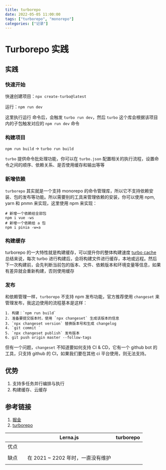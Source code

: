 ```yaml
---
title: turborepo
date: 2022-05-05 11:00:00
tags: ["turborepo", "monorepo"]
categories: ["记录"]
---
```

# Turborepo 实践

## 实践
### 快速开始
快速创建项目：`npx create-turbo@latest`

运行：`npm run dev`

这里执行运行 命令后，会触发 `turbo run dev`，然后 `turbo` 这个库会根据该项目内的子包触发对应的 `npm run dev` 命令
### 构建项目
`npm run build` -> `turbo run build`

`turbo` 提供命令批处理功能，你可以在 `turbo.json` 配置相关的执行流程，设置命令之间的顺序、依赖关系、是否使用缓存和输出等等

### 新增依赖
`turborepo` 其实就是一个支持 monorepo 的命令管理库，所以它不支持依赖安装、包的发布等功能。所以需要别的工具来管理依赖的安装，你可以使用 npm, yarn 和 pnmn 来实现，这里使用 npm 来实现：

```shell
# 新增一个依赖给全部包
npm i vue -ws
# 新增一个依赖给 a 包
npm i pinia -w=a
```

### 构建缓存
turborepo 的一大特性就是构建缓存，可以提升你的整体构建速度
[turbo cache](https://turbo.build/repo/docs/core-concepts/caching)
总结来说，每次 turbo 进行构建后，会将构建文件进行缓存，本地或远程。然后下一次构建前，会先判断当前包的版本、文件、依赖版本和环境变量等信息，如果有差异就会重新构建，否则使用缓存

### 发布
和依赖管理一样，`turborepo` 不支持 npm 发布功能，官方推荐使用 `changeset` 来管理发布，我这边使用的流程基本是这样：
```shell
1. 构建：`npm run build`
2. 准备要提交版本时，使用 `npx changeset` 生成该版本的信息
3. `npx changeset version` 替换版本号和生成 changelog
4. `git commit `
5. `npx changeset publish` 发布版本
6. git push origin master --follow-tags 
```

但有一个问题，`changeset` 不知道要如何支持 CI & CD，它有一个 github bot 的工具，只支持 github 的 CI，如果我们要在其他 ci 平台使用，则无法支持。
## 优势
1. 支持多任务并行编排与执行
2. 构建缓存、云缓存

## 参考链接

1. [掘金](https://juejin.cn/post/7129267782515949575?searchId=202309141134252335519EA616CAB39031#heading-3)
2. [turborepo](https://turbo.build/repo/docs)

|      |      | Lerna.js                          | turborepo |
| ---- | ---- | --------------------------------- | --------- |
| 优点 |      |                                   |           |
|      |      |                                   |           |
| 缺点 |      | 在 2021 ~ 2202 年时，一直没有维护 |           |
|      |      |                                   |           |

